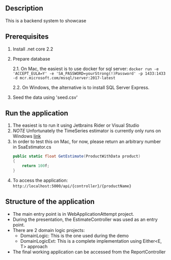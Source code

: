 ## Description
This is a backend system to showcase 

## Prerequisites
1. Install .net core 2.2
2. Prepare database 

    2.1. On Mac, the easiest is to use docker for sql server:
`docker run -e 'ACCEPT_EULA=Y' -e 'SA_PASSWORD=yourStrong(!)Password' -p 1433:1433 -d mcr.microsoft.com/mssql/server:2017-latest`

    2.2. On Windows, the alternative is to install SQL Server Express.

3. Seed the data using 'seed.csv' 

## Run the application
1. The easiest is to run it using Jetbrains Rider or Visual Studio
2. *NOTE* Unfortunately the TimeSeries estimator is currently only runs on Windows [link](https://github.com/dotnet/machinelearning/issues/3903)
3. In order to test this on Mac, for now, please return an arbitrary number in SsaEstimator.cs
    ```c#
    public static float GetEstimate(ProductWithData product)
    {
        return 100f;
    }
    ```
4. To access the application: `http://localhost:5000/api/{controller}/{productName}`  

## Structure of the application
- The main entry point is in WebApplicationAttempt project. 
- During the presentation, the EstimateController was used as an entry point.
- There are 2 domain logic projects: 
  - DomainLogic: This is the one used during the demo
  - DomainLogicExt: This is a complete implementation using Either<E, T> approach
- The final working application can be accessed from the ReportController